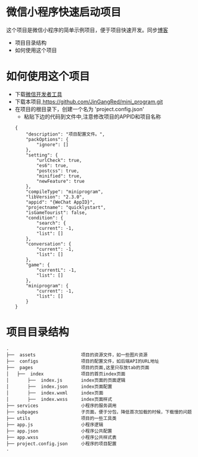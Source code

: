 # 微信小程序快速启动项目

这个项目是微信小程序的简单示例项目，便于项目快速开发。同步[博客](https://www.cnblogs.com/kingkangstudy/category/1320390.html)

  - 项目目录结构
  - 如何使用这个项目

# 如何使用这个项目
  - 下载[微信开发者工具](https://developers.weixin.qq.com/miniprogram/dev/devtools/download.html)
  - 下载本项目,https://github.com/JinGangRed/mini_program.git
  - 在项目的根目录下，创建一个名为 'project.config.json'
    - 粘贴下边的代码到文件中,注意修改项目的APPID和项目名称
    ```
    {
	    "description": "项目配置文件。",
	    "packOptions": {
		    "ignore": []
	    },
	    "setting": {
		    "urlCheck": true,
		    "es6": true,
		    "postcss": true,
		    "minified": true,
		    "newFeature": true
	    },
	    "compileType": "miniprogram",
	    "libVersion": "2.3.0",
	    "appid": "{WeChat AppID}",
	    "projectname": "quicklystart",
	    "isGameTourist": false,
	    "condition": {
		    "search": {
			"current": -1,
			"list": []
		},
		"conversation": {
			"current": -1,
			"list": []
		},
		"game": {
			"currentL": -1,
			"list": []
		},
		"miniprogram": {
			"current": -1,
			"list": []
	    }
    }
    ```
# 项目目录结构
```
.
├──  assets                 项目的资源文件，如一些图片资源
├──  configs                项目的配置文件，如后端API的URL地址  
├──  pages                  项目的页面,这里只存放tab的页面
│   ├──  index              项目的首页index页面
│       ├──  index.js       index页面的页面逻辑
│       ├──  index.json     index页面配置  
│       ├──  index.wxml     index页面 
│       ├──  index.wxss     index页面样式
├── services                小程序的服务调用
├── subpages                子页面，便于分包，降低首次加载的时候，下载慢的问题
├── utils                   项目的一些工具类
├── app.js                  小程序逻辑
├── app.json                小程序公共配置
├── app.wxss                小程序公共样式表
├── project.config.json     小程序的项目配置
.


```



